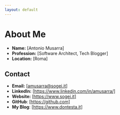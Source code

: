 ```yaml
---
layout: default
---
```


# About Me

- **Name:** [Antonio Musarra]
- **Profession:** [Software Architect, Tech Blogger]
- **Location:** [Roma]

## Contact

- **Email:** [amusarra@sogei.it]
- **LinkedIn:** [https://www.linkedin.com/in/amusarra/]
- **Website:** [https://www.sogei.it]
- **GitHub**: [https://github.com]
- **My Blog**: [https://www.dontesta.it]
